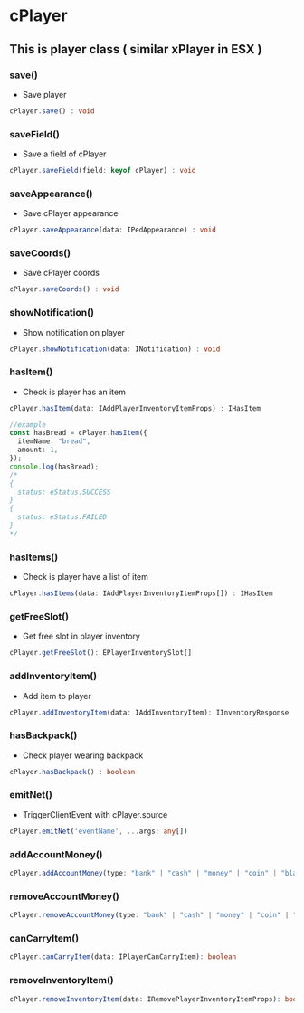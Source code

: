# cPlayer

## This is player class ( similar xPlayer in ESX )

### save()

- Save player

```ts
cPlayer.save() : void
```

### saveField()

- Save a field of cPlayer

```ts
cPlayer.saveField(field: keyof cPlayer) : void
```

### saveAppearance()

- Save cPlayer appearance

```ts
cPlayer.saveAppearance(data: IPedAppearance) : void
```

### saveCoords()

- Save cPlayer coords

```ts
cPlayer.saveCoords() : void
```

### showNotification()

- Show notification on player

```ts
cPlayer.showNotification(data: INotification) : void
```

### hasItem()

- Check is player has an item

```ts
cPlayer.hasItem(data: IAddPlayerInventoryItemProps) : IHasItem
```

```ts
//example
const hasBread = cPlayer.hasItem({
  itemName: "bread",
  amount: 1,
});
console.log(hasBread);
/* 
{
  status: eStatus.SUCCESS
}
{
  status: eStatus.FAILED
}
*/
```

### hasItems()

- Check is player have a list of item

```ts
cPlayer.hasItems(data: IAddPlayerInventoryItemProps[]) : IHasItem
```

### getFreeSlot()

- Get free slot in player inventory

```ts
cPlayer.getFreeSlot(): EPlayerInventorySlot[]

```

### addInventoryItem()

- Add item to player

```ts
cPlayer.addInventoryItem(data: IAddInventoryItem): IInventoryResponse
```

### hasBackpack()

- Check player wearing backpack

```ts
cPlayer.hasBackpack() : boolean
```

### emitNet()

- TriggerClientEvent with cPlayer.source

```ts
cPlayer.emitNet('eventName', ...args: any[])
```

### addAccountMoney()

```ts
cPlayer.addAccountMoney(type: "bank" | "cash" | "money" | "coin" | "blackMoney", value: number)
```

### removeAccountMoney()

```ts
cPlayer.removeAccountMoney(type: "bank" | "cash" | "money" | "coin" | "blackMoney", value: number)
```

### canCarryItem()

```ts
cPlayer.canCarryItem(data: IPlayerCanCarryItem): boolean
```

### removeInventoryItem()

```ts
cPlayer.removeInventoryItem(data: IRemovePlayerInventoryItemProps): boolean
```

